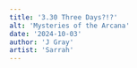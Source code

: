 ```yaml
---
title: '3.30 Three Days?!?'
alt: 'Mysteries of the Arcana'
date: '2024-10-03'
author: 'J Gray'
artist: 'Sarrah'
---
```

